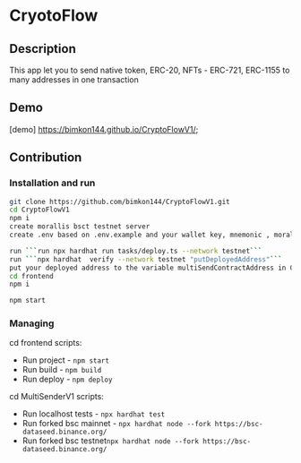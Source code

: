 # CryotoFlow

## Description

This app let you to send native token, ERC-20, NFTs - ERC-721, ERC-1155 to many addresses in one transaction

## Demo 
[demo] https://bimkon144.github.io/CryptoFlowV1/;

## Contribution

### Installation and run

```bash
git clone https://github.com/bimkon144/CryptoFlowV1.git
cd CryptoFlowV1
npm i
create morallis bsct testnet server
create .env based on .env.example and your wallet key, mnemonic , moralis URL, etherscan key, 

run ```run npx hardhat run tasks/deploy.ts --network testnet```
run ```npx hardhat  verify --network testnet "putDeployedAddress"```
put your deployed address to the variable multiSendContractAddress in CsvContainer.tsx
cd frontend
npm i

npm start
```

### Managing

cd frontend scripts:

* Run project  - ```npm start```
* Run build  - ```npm build```
* Run deploy  - ```npm deploy```

cd MultiSenderV1 scripts:

* Run localhost tests  - ```npx hardhat test```
* Run forked bsc mainnet - ```npx hardhat node --fork https://bsc-dataseed.binance.org/```
* Run forked bsc testnet```npx hardhat node --fork https://bsc-dataseed.binance.org/```
